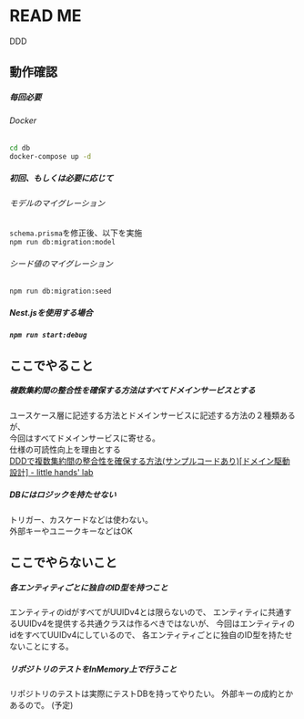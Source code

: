 # READ ME
DDD

## 動作確認

##### 毎回必要
###### Docker
```zsh
cd db
docker-compose up -d
```

##### 初回、もしくは必要に応じて
###### モデルのマイグレーション
`schema.prisma`を修正後、以下を実施  
`npm run db:migration:model`
###### シード値のマイグレーション
`npm run db:migration:seed`

##### Nest.jsを使用する場合
##### `npm run start:debug`


## ここでやること
##### 複数集約間の整合性を確保する方法はすべてドメインサービスとする
ユースケース層に記述する方法とドメインサービスに記述する方法の２種類あるが、  
今回はすべてドメインサービスに寄せる。  
仕様の可読性向上を理由とする  
[DDDで複数集約間の整合性を確保する方法(サンプルコードあり)[ドメイン駆動設計] - little hands' lab](https://little-hands.hatenablog.com/entry/2021/03/08/aggregation)
##### DBにはロジックを持たせない
トリガー、カスケードなどは使わない。  
外部キーやユニークキーなどはOK
## ここでやらないこと
##### 各エンティティごとに独自のID型を持つこと
エンティティのidがすべてがUUIDv4とは限らないので、
エンティティに共通するUUIDv4を提供する共通クラスは作るべきではないが、
今回はエンティティのidをすべてUUIDv4にしているので、
各エンティティごとに独自のID型を持たせないことにする。
##### リポジトリのテストをInMemory上で行うこと
リポジトリのテストは実際にテストDBを持ってやりたい。
外部キーの成約とかあるので。
(予定)
